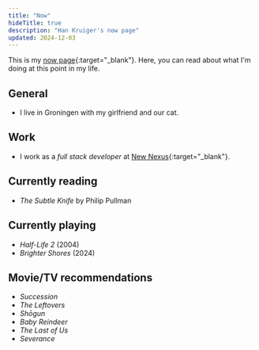 ```yaml
---
title: "Now"
hideTitle: true
description: "Han Kruiger's now page"
updated: 2024-12-03
---
```


This is my [now page](https://nownownow.com/about){:target="_blank"}.
Here, you can read about what I'm doing at this point in my life.

## General

- I live in Groningen with my girlfriend and our cat. 

## Work

- I work as a *full stack developer* at [New Nexus](https://newnexus.nl/){:target="_blank"}.

## Currently reading

- *The Subtle Knife* by Philip Pullman

## Currently playing

- *Half-Life 2* (2004)
- *Brighter Shores* (2024)

## Movie/TV recommendations

- *Succession*
- *The Leftovers*
- *Shōgun*
- *Baby Reindeer*
- *The Last of Us*
- *Severance*
